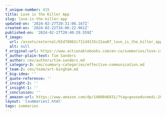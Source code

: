 ```yaml
---
f_unique-number: 415
title: Love is the Killer App
slug: love-is-the-killer-app
updated-on: '2024-02-27T20:31:06.167Z'
created-on: '2024-02-22T16:06:22.961Z'
published-on: '2024-02-27T20:40:29.559Z'
f_image:
  url: /assets/external/65d78082c711d4135c22aa07_love_is_the_killer_app.jpeg
  alt: null
f_original-url: https://www.actionablebooks.com/en-ca/summaries/love-is-the-killer-app/
f_author-plain-text: Tim Sanders
f_author: cms/authors/tim-sanders.md
f_category-3: cms/summary-categories/effective-communication.md
f_team-2: cms/team/art-bingham.md
f_big-idea: ''
f_quote-reference: ''
f_insight-2: ''
f_insight-1: ''
f_conclusion: ''
f_amazon-url: https://www.amazon.com/dp/1400046831/?tag=gooseducmedi-20
layout: '[summaries].html'
tags: summaries
---
```



